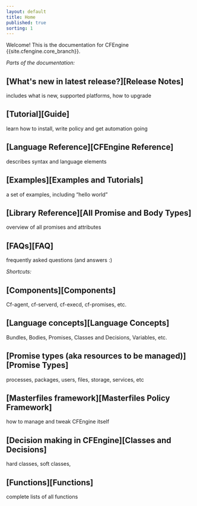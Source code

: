 ```yaml
---
layout: default
title: Home
published: true
sorting: 1
---
```


Welcome! This is the documentation for CFEngine {{site.cfengine.core_branch}}.

*Parts of the documentation:*

## [What's new in latest release?][Release Notes]
includes what is new, supported platforms, how to upgrade

## [Tutorial][Guide]
learn how to install, write policy and get automation going

## [Language Reference][CFEngine Reference]
describes syntax and language elements 

## [Examples][Examples and Tutorials]
a set of examples, including “hello world”

## [Library Reference][All Promise and Body Types]
overview of all promises and attributes

## [FAQs][FAQ]
frequently asked questions (and answers :)

*Shortcuts:*

## [Components][Components]
Cf-agent, cf-serverd, cf-execd,  cf-promises, etc.

## [Language concepts][Language Concepts]
Bundles, Bodies, Promises, Classes and Decisions, Variables, etc.

## [Promise types (aka resources to be managed)][Promise Types]
processes, packages, users, files, storage, services, etc

## [Masterfiles framework][Masterfiles Policy Framework]
how to manage and tweak CFEngine itself

## [Decision making in CFEngine][Classes and Decisions]
hard classes, soft classes,

## [Functions][Functions]
complete lists of all functions

